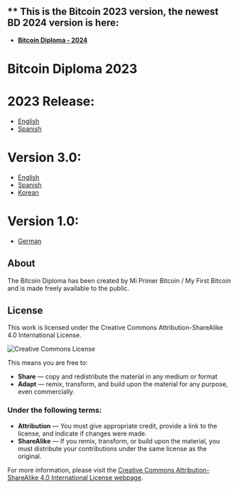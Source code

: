 ## ** This is the Bitcoin 2023 version, the newest BD 2024 version is here: 
- [**Bitcoin Diploma - 2024**](https://github.com/MyFirstBitcoin/Bitcoin-Diploma-2024)
  
# Bitcoin Diploma 2023
# 2023 Release: 
- [English](https://github.com/MyFirstBitcoin/Bitcoin-Diploma/blob/main/MFB%202023%20Release.pdf)
- [Spanish](https://github.com/MyFirstBitcoin/Bitcoin-Diploma/blob/main/Diplomado%20en%20Bitcoin%20-%20Sept.%202023.pdf)
# Version 3.0: 
- [English](https://github.com/MyFirstBitcoin/Bitcoin-Diploma/blob/main/English%20-%20V%203.0%20-%20Bitcoin%20Diploma.pdf)
- [Spanish](https://github.com/MyFirstBitcoin/Bitcoin-Diploma/blob/main/Spanish%20-%20V%203.0%20-%20Bitcoin%20Diploma.pdf)
- [Korean](https://github.com/MyFirstBitcoin/Bitcoin-Diploma/blob/main/Korean%20-%20V%203.0%20-%20Bitcoin%20Diploma.pdf)
# Version 1.0: 
- [German](https://github.com/MyFirstBitcoin/Bitcoin-Diploma/blob/main/German%20-%20V%201.01%20-%20Bitcoin%20Diploma.pdf)
## About

The Bitcoin Diploma has been created by Mi Primer Bitcoin / My First Bitcoin and is made freely available to the public.

## License

This work is licensed under the Creative Commons Attribution-ShareAlike 4.0 International License.

![Creative Commons License](https://i.creativecommons.org/l/by-sa/4.0/88x31.png)

This means you are free to:

- **Share** — copy and redistribute the material in any medium or format
- **Adapt** — remix, transform, and build upon the material for any purpose, even commercially.

### Under the following terms:

- **Attribution** — You must give appropriate credit, provide a link to the license, and indicate if changes were made.
- **ShareAlike** — If you remix, transform, or build upon the material, you must distribute your contributions under the same license as the original.

For more information, please visit the [Creative Commons Attribution-ShareAlike 4.0 International License webpage](http://creativecommons.org/licenses/by-sa/4.0/).
